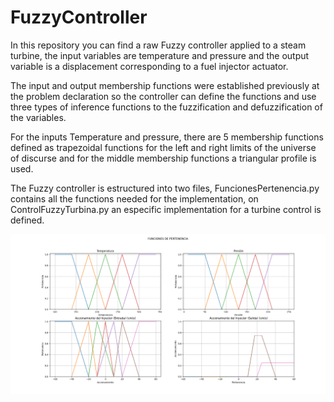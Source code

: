 # FuzzyController

In this repository you can find a raw Fuzzy controller applied to a steam turbine, the input variables are temperature and pressure and the output variable is a displacement corresponding to a fuel injector actuator.

The input and output membership functions were established previously at the problem declaration so the controller can define the functions and use three types of inference functions to the fuzzification and defuzzification of the variables.

For the inputs Temperature and pressure, there are 5 membership functions defined as trapezoidal functions for the left and right limits of the universe of discurse and for the middle membership functions a triangular profile is used.

The Fuzzy controller is estructured into two files, FuncionesPertenencia.py contains all the functions needed for the implementation, on ControlFuzzyTurbina.py an especific implementation for a turbine control is defined.



![Fuzzy Controller](images/Figure_1.png)
